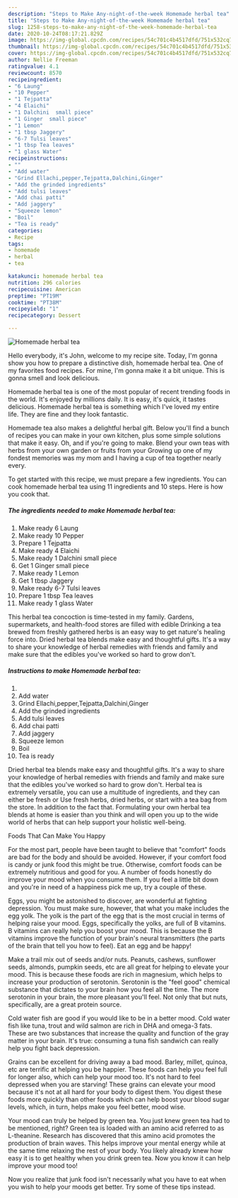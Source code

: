 ```yaml
---
description: "Steps to Make Any-night-of-the-week Homemade herbal tea"
title: "Steps to Make Any-night-of-the-week Homemade herbal tea"
slug: 1258-steps-to-make-any-night-of-the-week-homemade-herbal-tea
date: 2020-10-24T08:17:21.829Z
image: https://img-global.cpcdn.com/recipes/54c701c4b4517dfd/751x532cq70/homemade-herbal-tea-recipe-main-photo.jpg
thumbnail: https://img-global.cpcdn.com/recipes/54c701c4b4517dfd/751x532cq70/homemade-herbal-tea-recipe-main-photo.jpg
cover: https://img-global.cpcdn.com/recipes/54c701c4b4517dfd/751x532cq70/homemade-herbal-tea-recipe-main-photo.jpg
author: Nellie Freeman
ratingvalue: 4.1
reviewcount: 8570
recipeingredient:
- "6 Laung"
- "10 Pepper"
- "1 Tejpatta"
- "4 Elaichi"
- "1 Dalchini  small piece"
- "1 Ginger  small piece"
- "1 Lemon"
- "1 tbsp Jaggery"
- "6-7 Tulsi leaves"
- "1 tbsp Tea leaves"
- "1 glass Water"
recipeinstructions:
- ""
- "Add water"
- "Grind Ellachi,pepper,Tejpatta,Dalchini,Ginger"
- "Add the grinded ingredients"
- "Add tulsi leaves"
- "Add chai patti"
- "Add jaggery"
- "Squeeze lemon"
- "Boil"
- "Tea is ready"
categories:
- Recipe
tags:
- homemade
- herbal
- tea

katakunci: homemade herbal tea 
nutrition: 296 calories
recipecuisine: American
preptime: "PT19M"
cooktime: "PT38M"
recipeyield: "1"
recipecategory: Dessert

---
```



![Homemade herbal tea](https://img-global.cpcdn.com/recipes/54c701c4b4517dfd/751x532cq70/homemade-herbal-tea-recipe-main-photo.jpg)

Hello everybody, it's John, welcome to my recipe site. Today, I'm gonna show you how to prepare a distinctive dish, homemade herbal tea. One of my favorites food recipes. For mine, I'm gonna make it a bit unique. This is gonna smell and look delicious.

Homemade herbal tea is one of the most popular of recent trending foods in the world. It's enjoyed by millions daily. It is easy, it's quick, it tastes delicious. Homemade herbal tea is something which I've loved my entire life. They are fine and they look fantastic.

Homemade tea also makes a delightful herbal gift. Below you&#39;ll find a bunch of recipes you can make in your own kitchen, plus some simple solutions that make it easy. Oh, and if you&#39;re going to make. Blend your own teas with herbs from your own garden or fruits from your Growing up one of my fondest memories was my mom and I having a cup of tea together nearly every.


To get started with this recipe, we must prepare a few ingredients. You can cook homemade herbal tea using 11 ingredients and 10 steps. Here is how you cook that.

<!--inarticleads1-->

##### The ingredients needed to make Homemade herbal tea:

1. Make ready 6 Laung
1. Make ready 10 Pepper
1. Prepare 1 Tejpatta
1. Make ready 4 Elaichi
1. Make ready 1 Dalchini  small piece
1. Get 1 Ginger  small piece
1. Make ready 1 Lemon
1. Get 1 tbsp Jaggery
1. Make ready 6-7 Tulsi leaves
1. Prepare 1 tbsp Tea leaves
1. Make ready 1 glass Water


This herbal tea concoction is time-tested in my family. Gardens, supermarkets, and health-food stores are filled with edible Drinking a tea brewed from freshly gathered herbs is an easy way to get nature&#39;s healing force into. Dried herbal tea blends make easy and thoughtful gifts. It&#39;s a way to share your knowledge of herbal remedies with friends and family and make sure that the edibles you&#39;ve worked so hard to grow don&#39;t. 

<!--inarticleads2-->

##### Instructions to make Homemade herbal tea:

1. 
1. Add water
1. Grind Ellachi,pepper,Tejpatta,Dalchini,Ginger
1. Add the grinded ingredients
1. Add tulsi leaves
1. Add chai patti
1. Add jaggery
1. Squeeze lemon
1. Boil
1. Tea is ready


Dried herbal tea blends make easy and thoughtful gifts. It&#39;s a way to share your knowledge of herbal remedies with friends and family and make sure that the edibles you&#39;ve worked so hard to grow don&#39;t. Herbal tea is extremely versatile, you can use a multitude of ingredients, and they can either be fresh or Use fresh herbs, dried herbs, or start with a tea bag from the store. In addition to the fact that. Formulating your own herbal tea blends at home is easier than you think and will open you up to the wide world of herbs that can help support your holistic well-being. 

Foods That Can Make You Happy


For the most part, people have been taught to believe that "comfort" foods are bad for the body and should be avoided. However, if your comfort food is candy or junk food this might be true. Otherwise, comfort foods can be extremely nutritious and good for you. A number of foods honestly do improve your mood when you consume them. If you feel a little bit down and you're in need of a happiness pick me up, try a couple of these.

Eggs, you might be astonished to discover, are wonderful at fighting depression. You must make sure, however, that what you make includes the egg yolk. The yolk is the part of the egg that is the most crucial in terms of helping raise your mood. Eggs, specifically the yolks, are full of B vitamins. B vitamins can really help you boost your mood. This is because the B vitamins improve the function of your brain's neural transmitters (the parts of the brain that tell you how to feel). Eat an egg and be happy!

Make a trail mix out of seeds and/or nuts. Peanuts, cashews, sunflower seeds, almonds, pumpkin seeds, etc are all great for helping to elevate your mood. This is because these foods are rich in magnesium, which helps to increase your production of serotonin. Serotonin is the "feel good" chemical substance that dictates to your brain how you feel all the time. The more serotonin in your brain, the more pleasant you'll feel. Not only that but nuts, specifically, are a great protein source.

Cold water fish are good if you would like to be in a better mood. Cold water fish like tuna, trout and wild salmon are rich in DHA and omega-3 fats. These are two substances that increase the quality and function of the gray matter in your brain. It's true: consuming a tuna fish sandwich can really help you fight back depression. 

Grains can be excellent for driving away a bad mood. Barley, millet, quinoa, etc are terrific at helping you be happier. These foods can help you feel full for longer also, which can help your mood too. It's not hard to feel depressed when you are starving! These grains can elevate your mood because it's not at all hard for your body to digest them. You digest these foods more quickly than other foods which can help boost your blood sugar levels, which, in turn, helps make you feel better, mood wise.

Your mood can truly be helped by green tea. You just knew green tea had to be mentioned, right? Green tea is loaded with an amino acid referred to as L-theanine. Research has discovered that this amino acid promotes the production of brain waves. This helps improve your mental energy while at the same time relaxing the rest of your body. You likely already knew how easy it is to get healthy when you drink green tea. Now you know it can help improve your mood too!

Now you realize that junk food isn't necessarily what you have to eat when you wish to help your moods get better. Try  some  of  these  tips  instead.

